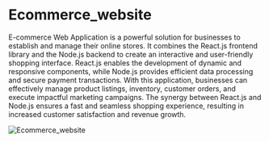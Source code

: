 # Ecommerce_website

E-commerce Web Application is a powerful solution for businesses to establish and manage their online stores. It combines the React.js frontend library and the Node.js backend to create an interactive and user-friendly shopping interface. React.js enables the development of dynamic and responsive components, while Node.js provides efficient data processing and secure payment transactions. With this application, businesses can effectively manage product listings, inventory, customer orders, and execute impactful marketing campaigns. The synergy between React.js and Node.js ensures a fast and seamless shopping experience, resulting in increased customer satisfaction and revenue growth.


![Ecommerce_website]([http://url/to/img.png](https://sathyaseelang.github.io/Portfo/static/media/Ecom.c25b4e0d31ee56f64c44.png)https://sathyaseelang.github.io/Portfo/static/media/Ecom.c25b4e0d31ee56f64c44.png)
